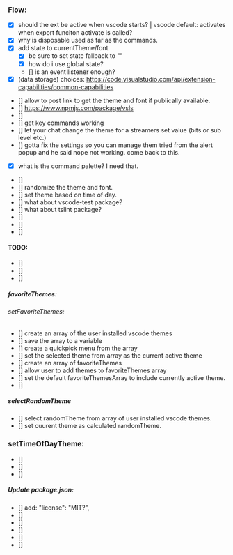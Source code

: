 ### Flow:

- [x] should the ext be active when vscode starts? | vscode default: activates when export funciton activate is called?
- [x] why is disposable used as far as the commands.
- [x] add state to currentTheme/font
  - [x] be sure to set state fallback to ""
  - [x] how do i use global state?
  - [] is an event listener enough?
- [x] (data storage) choices: https://code.visualstudio.com/api/extension-capabilities/common-capabilities
- [] allow to post link to get the theme and font if publically available.
- [] https://www.npmjs.com/package/vsls
- []
- [] get key commands working
- [] let your chat change the theme for a streamers set value (bits or sub level etc.)
- [] gotta fix the settings so you can manage them tried from the alert popup and he said nope not working. come back to this.
- [x] what is the command palette? I need that.
- []
- [] randomize the theme and font.
- [] set theme based on time of day.
- [] what about vscode-test package?
- [] what about tslint package?
- []
- []
- []

#### TODO:

- []
- []
- []

##### favoriteThemes:

###### setFavoriteThemes:

- [] create an array of the user installed vscode themes
- [] save the array to a variable
- [] create a quickpick menu from the array
- [] set the selected theme from array as the current active theme
- [] create an array of favoriteThemes
- [] allow user to add themes to favoriteThemes array
- [] set the default favoriteThemesArray to include currently active theme.
- []

##### selectRandomTheme

- [] select randomTheme from array of user installed vscode themes.
- [] set cuurent theme as calculated randomTheme.

### setTimeOfDayTheme:

- []
- []
- []

##### Update package.json:

- [] add: "license": "MIT?",
- []
- []
- []
- []
- []
